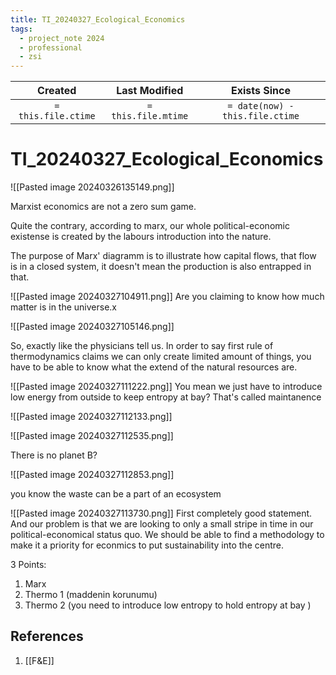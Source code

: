 ```yaml
---
title: TI_20240327_Ecological_Economics
tags:
  - project_note 2024
  - professional
  - zsi
---
```

|     Created      |  Last Modified   |       Exists Since        |
|:----------------:|:----------------:|:----------------:|
| `= this.file.ctime` | `= this.file.mtime` | `= date(now) - this.file.ctime`|

# TI_20240327_Ecological_Economics

![[Pasted image 20240326135149.png]]

Marxist economics are not a zero sum game.

Quite the contrary, according to marx, our whole political-economic existense is created by the labours introduction into the nature.

The purpose of Marx' diagramm is to illustrate how capital flows, that flow is  in a closed system, it doesn't mean the production is also entrapped in that.

![[Pasted image 20240327104911.png]]
Are you claiming to know how much matter is in the universe.x

![[Pasted image 20240327105146.png]]

So, exactly like the physicians tell us. In order to say first rule of thermodynamics claims we can only create limited amount of things, you have to be able to know what the extend of the natural resources are.


![[Pasted image 20240327111222.png]]
You mean we just have to introduce low energy from outside to keep entropy at bay? That's called maintanence

![[Pasted image 20240327112133.png]]

![[Pasted image 20240327112535.png]]

There is no planet B? 

![[Pasted image 20240327112853.png]]

you know the waste can be a part of an ecosystem

![[Pasted image 20240327113730.png]]
First completely good statement. And our problem is that we are looking to only a small stripe in time in our political-economical status quo. We should be able to find a methodology to make it a priority for econmics to put sustainability into the centre.


3 Points:

1. Marx
2. Thermo 1 (maddenin korunumu)
3. Thermo 2 (you need to introduce low entropy to hold entropy at bay )
## References
1. [[F&E]]